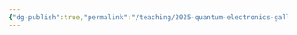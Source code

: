 ```yaml
---
{"dg-publish":true,"permalink":"/teaching/2025-quantum-electronics-gallmann/exercises/","updated":"2025-01-18T14:19:24.688+01:00"}
---
```


